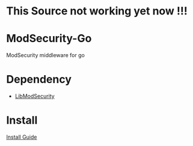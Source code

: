 # This Source not working yet now !!!

# ModSecurity-Go
ModSecurity middleware for go

# Dependency

* [LibModSecurity](https://github.com/SpiderLabs/ModSecurity/tree/libmodsecurity) 

# Install 

[Install Guide](https://github.com/senghoo/modsecurity-go/blob/master/doc/install.md)
